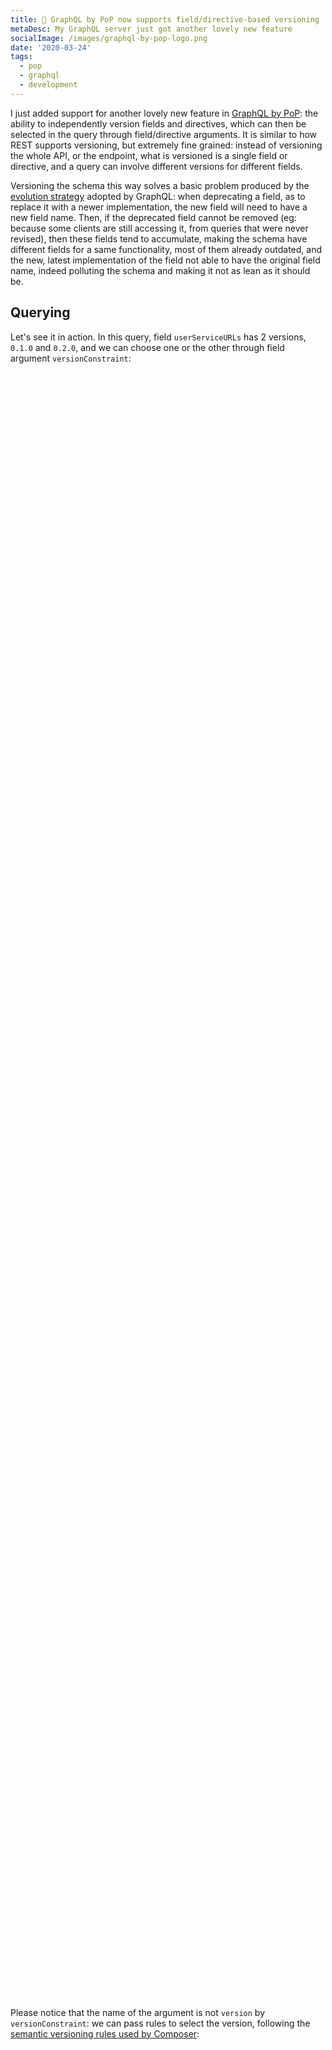 ```yaml
---
title: 💯 GraphQL by PoP now supports field/directive-based versioning
metaDesc: My GraphQL server just got another lovely new feature
socialImage: /images/graphql-by-pop-logo.png
date: '2020-03-24'
tags:
  - pop
  - graphql
  - development
---
```


I just added support for another lovely new feature in [GraphQL by PoP](https://graphql-by-pop.com): the ability to independently version fields and directives, which can then be selected in the query through field/directive arguments. It is similar to how REST supports versioning, but extremely fine grained: instead of versioning the whole API, or the endpoint, what is versioned is a single field or directive, and a query can involve different versions for different fields.

Versioning the schema this way solves a basic problem produced by the [evolution strategy](https://graphql.org/learn/best-practices/#versioning) adopted by GraphQL: when deprecating a field, as to replace it with a newer implementation, the new field will need to have a new field name. Then, if the deprecated field cannot be removed (eg: because some clients are still accessing it, from queries that were never revised), then these fields tend to accumulate, making the schema have different fields for a same functionality, most of them already outdated, and the new, latest implementation of the field not able to have the original field name, indeed polluting the schema and making it not as lean as it should be.

## Querying

Let's see it in action. In this query, field `userServiceURLs` has 2 versions, `0.1.0` and `0.2.0`, and we can choose one or the other through field argument `versionConstraint`:

<div id="graphiql-1st" style="height: 65vh; padding-top: 0; margin-top: 1rem;" class="video-player"></div>

Please notice that the name of the argument is not `version` by `versionConstraint`: we can pass rules to select the version, following the [semantic versioning rules used by Composer](https://getcomposer.org/doc/articles/versions.md#writing-version-constraints):

<div id="graphiql-2nd" style="height: 65vh; padding-top: 0; margin-top: 1rem;" class="video-player"></div>

It works for directives too:

<div id="graphiql-5th" style="height: 65vh; padding-top: 0; margin-top: 1rem;" class="video-player"></div>

## Strategies for versioning

What happens if we do not pass the `versionConstraint`? This depends on the implementation of the API, which can choose what strategy to follow:

**Use the old version by default, until a certain date in which the new version becomes the default:**

Keep using the old version until a certain date, in which the new version will become the default one to use; while in this transition period, ask the developers to explicitly add a version constraint to the old version before that date, through a new `warning` entry in the query:

<div id="graphiql-3rd" style="height: 65vh; padding-top: 0; margin-top: 1rem;" class="video-player"></div>

**Use the latest version, and encourage the users to explicitly state which version to use:**

Use the latest version of the field whenever the `versionConstraint` is not set, and encourage the users to explicitly define which version must be used, showing the list of all available versions for that field through a new `warning` entry:

<div id="graphiql-4th" style="height: 65vh; padding-top: 0; margin-top: 1rem;" class="video-player"></div>

## Choosing the version for all fields in the query

Adding the `versionConstraint` parameter in the GraphQL endpoint itself (set in the [GraphiQL client below](https://newapi.getpop.org/graphiql/?versionConstraint=^0.1) as `/api/endpoint/?versionConstraint=^0.1`) will implicitly define that version constraint in all fields:

<div id="graphiql-6th" style="height: 65vh; padding-top: 0; margin-top: 1rem;" class="video-player"></div>

Any field can still override this default value with its own `versionConstraint`:

<div id="graphiql-7th" style="height: 65vh; padding-top: 0; margin-top: 1rem;" class="video-player"></div>

## Visualizing the schema for some version

We can also add the `versionConstraint` parameter in the GraphQL Voyager to visualize the schema for a specific version. For instance, [in the default schema](https://newapi.getpop.org/graphql-interactive/):

![GraphQL default interactive schema](/images/versioning-field-voyager.jpg)

...field `userServiceURLs` has the following signature, which corresponds to version `0.1.0`:

![Field description for version 0.1.0](/images/versioning-field-version-010.png)

However, when [adding `?versionConstraint=^0.2` to the URL](https://newapi.getpop.org/graphql-interactive/?versionConstraint=^0.2) (which in turn sets this parameter on the endpoint), we can visualize the schema for that version constraint. Then, field `userServiceURLs` has this different signature, corresponding to version `0.2.0`:

![Field description for version 0.2.0](/images/versioning-field-version-020.png)

Please also notice that I have added the field's version as part of the field's description; that is because, currently, GraphQL doesn't feature a version attribute queryable through introspection.

<link href="https://unpkg.com/graphiql/graphiql.min.css" rel="stylesheet" />

<script
  crossorigin
  src="https://unpkg.com/react/umd/react.production.min.js"
></script>
<script
  crossorigin
  src="https://unpkg.com/react-dom/umd/react-dom.production.min.js"
></script>
<script
  crossorigin
  src="https://unpkg.com/graphiql/graphiql.min.js"
></script>

<script>
  const responseText = "Click the \"Execute Query\" button";
  const endpointGraphQLFetcher = (endpoint, graphQLParams) =>
    fetch(endpoint, {
      method: 'post',
      headers: { 'Content-Type': 'application/json' },
      body: JSON.stringify(graphQLParams),
    })
      .then(response => response.json())
      .catch(() => response.text());

  const apiURL = 'https://newapi.getpop.org/api/graphql/';
  const graphQLFetcher = graphQLParams => endpointGraphQLFetcher(apiURL, graphQLParams);

  const versionedAPIURL = `${ apiURL }?versionConstraint=^0.1`;
  const versionedGraphQLFetcher = graphQLParams => endpointGraphQLFetcher(versionedAPIURL, graphQLParams);

  ReactDOM.render(
    React.createElement(
      GraphiQL, 
      { 
        fetcher: graphQLFetcher,
        docExplorerOpen: false,
        response: responseText,
        query: "query {\n  olderVersion:userServiceURLs(versionConstraint:\"0.1.0\")\n  newerVersion:userServiceURLs(versionConstraint:\"0.2.0\")\n}"
      }
    ),
    document.getElementById('graphiql-1st'),
  );

  ReactDOM.render(
    React.createElement(
      GraphiQL, 
      { 
        fetcher: graphQLFetcher,
        docExplorerOpen: false,
        response: responseText,
        query: "query {\n  #This will produce version 0.1.0\n  firstVersion:userServiceURLs(versionConstraint:\"^0.1\")\n  # This will produce version 0.2.0\n  secondVersion:userServiceURLs(versionConstraint:\">0.1\")\n  # This will produce version 0.2.0\n  thirdVersion:userServiceURLs(versionConstraint:\"^0.2\")\n}"
      }
    ),
    document.getElementById('graphiql-2nd'),
  );

  ReactDOM.render(
    React.createElement(
      GraphiQL, 
      { 
        fetcher: graphQLFetcher,
        docExplorerOpen: false,
        response: responseText,
        query: "query {\n  #This will produce version 0.1.0, and warn the users\n  #to explicitly set a version on the query\n  userServiceURLs\n}"
      }
    ),
    document.getElementById('graphiql-3rd'),
  );

  ReactDOM.render(
    React.createElement(
      GraphiQL, 
      { 
        fetcher: graphQLFetcher,
        docExplorerOpen: false,
        response: responseText,
        query: "query {\n  #This will produce version 0.2.0 and show\n  #all available versions to the users\n  userServiceData\n}"
      }
    ),
    document.getElementById('graphiql-4th'),
  );

  ReactDOM.render(
    React.createElement(
      GraphiQL, 
      { 
        fetcher: graphQLFetcher,
        docExplorerOpen: false,
        response: responseText,
        query: "query {\n  post(id:1) {\n    titleCase:title@makeTitle(versionConstraint:\"^0.1\")\n    upperCase:title@makeTitle(versionConstraint:\"^0.2\")\n  }\n}"
      }
    ),
    document.getElementById('graphiql-5th'),
  );

  ReactDOM.render(
    React.createElement(
      GraphiQL, 
      { 
        fetcher: versionedGraphQLFetcher,
        docExplorerOpen: false,
        response: responseText,
        query: "query {\n  #This will produce version 0.1.0\n  userServiceURLs\n}"
      }
    ),
    document.getElementById('graphiql-6th'),
  );

  ReactDOM.render(
    React.createElement(
      GraphiQL, 
      { 
        fetcher: versionedGraphQLFetcher,
        docExplorerOpen: false,
        response: responseText,
        query: "query {\n  #This will produce version 0.1.0\n  implicitVersion: userServiceURLs\n  #This will produce version 0.2.0\n  explicitVersion: userServiceURLs(versionConstraint:\"^0.2\")\n}"
      }
    ),
    document.getElementById('graphiql-7th'),
  );
</script>
